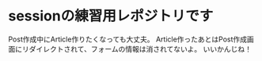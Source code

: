 # sessionの練習用レポジトリです

Post作成中にArticle作りたくなっても大丈夫。
Article作ったあとはPost作成画面にリダイレクトされて、フォームの情報は消されてないよ。
いいかんじね！
